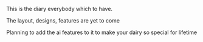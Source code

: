 This is the diary everybody which to have.


The layout, designs, features are yet to come


Planning to add the ai features to it to make your dairy so special for lifetime
